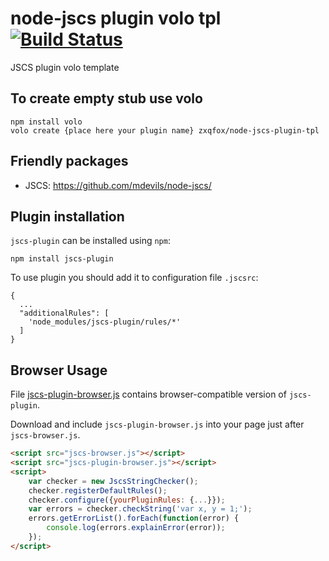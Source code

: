 # node-jscs plugin volo tpl [![Build Status](https://travis-ci.org/zxqfox/node-jscs-plugin-tpl.svg?branch=master)](https://travis-ci.org/zxqfox/node-jscs-plugin-tpl)

JSCS plugin volo template

## To create empty stub use volo

```
npm install volo
volo create {place here your plugin name} zxqfox/node-jscs-plugin-tpl
```

## Friendly packages

 * JSCS: https://github.com/mdevils/node-jscs/

## Plugin installation

`jscs-plugin` can be installed using `npm`:

```
npm install jscs-plugin
```

To use plugin you should add it to configuration file `.jscsrc`:

```
{
  ...
  "additionalRules": [
    'node_modules/jscs-plugin/rules/*'
  ]
}
```

## Browser Usage

File [jscs-plugin-browser.js](jscs-plugin-browser.js) contains browser-compatible version of `jscs-plugin`.

Download and include `jscs-plugin-browser.js` into your page just after `jscs-browser.js`.

```html
<script src="jscs-browser.js"></script>
<script src="jscs-plugin-browser.js"></script>
<script>
    var checker = new JscsStringChecker();
    checker.registerDefaultRules();
    checker.configure({yourPluginRules: {...}});
    var errors = checker.checkString('var x, y = 1;');
    errors.getErrorList().forEach(function(error) {
        console.log(errors.explainError(error));
    });
</script>
```
